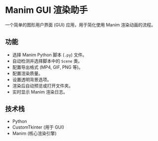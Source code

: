 # Manim GUI 渲染助手

一个简单的图形用户界面 (GUI) 应用，用于简化使用 Manim 渲染动画的流程。

## 功能

*   选择 Manim Python 脚本 (`.py`) 文件。
*   自动检测并选择脚本中的 `Scene` 类。
*   配置导出格式 (MP4, GIF, PNG 等)。
*   配置渲染质量。
*   设置透明背景选项。
*   渲染后自动预览或打开文件夹。
*   实时显示 Manim 渲染日志。

## 技术栈

*   Python
*   CustomTkinter (用于 GUI)
*   Manim (核心渲染引擎) 